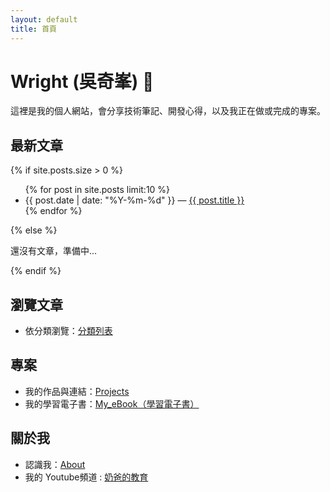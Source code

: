 ```yaml
---
layout: default
title: 首頁
---
```


<!-- 引入樣式檔案 -->
<link rel="stylesheet" href="assets/styles.css">

# Wright (吳奇峯) 👋

這裡是我的個人網站，會分享技術筆記、開發心得，以及我正在做或完成的專案。

## 最新文章
{% if site.posts.size > 0 %}
<ul>
{% for post in site.posts limit:10 %}
  <li><span>{{ post.date | date: "%Y-%m-%d" }}</span> — <a href="{{ post.url | relative_url }}">{{ post.title }}</a></li>
{% endfor %}
</ul>
{% else %}
<p>還沒有文章，準備中...</p>
{% endif %}

## 瀏覽文章
- 依分類瀏覽：<a href="{{ '/categories' | relative_url }}">分類列表</a>

## 專案
- 我的作品與連結：<a href="{{ '/projects' | relative_url }}">Projects</a>
- 我的學習電子書：<a href="https://github.com/wright0418/My_eBook/tree/main" target="_blank" rel="noopener">My_eBook（學習電子書）</a>

## 關於我
- 認識我：<a href="{{ '/about' | relative_url }}">About</a>
- 我的 Youtube頻道 : <a href="https://www.youtube.com/c/%E5%A5%B6%E7%88%B8%E7%9A%84%E6%95%99%E8%82%B2">奶爸的教育</a>